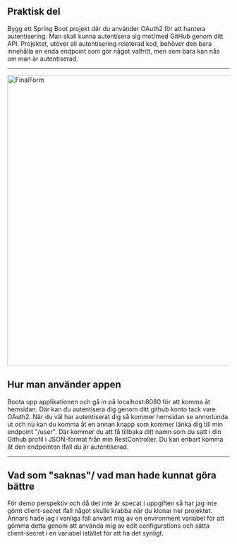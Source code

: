 <h2>Praktisk del</h2>

Bygg ett Spring Boot projekt där du använder OAuth2 för att hantera autentisering. Man skall kunna autentisera sig mot/med GitHub genom ditt API. Projektet, utöver all autentisering relaterad kod, behöver den bara innehålla en enda endpoint som gör något valfritt, men som bara kan nås om man är autentiserad.
<hr>

<img width="660" alt="FinalForm" src="https://user-images.githubusercontent.com/71407043/201141031-70ca9365-9b56-4336-a19f-8dbab8612c99.png">

<h2>Hur man använder appen</h2>
Boota upp applikationen och gå in på localhost:8080 för att komma åt hemsidan. Där kan du autentisera dig genom ditt github konto tack vare OAuth2.
När du väl har autentiserat dig så kommer hemsidan se annorlunda ut och nu kan du komma åt en annan knapp som kommer länka dig till min endpoint "/user".
Där kommer du att få tillbaka ditt namn som du satt i din Github profil i JSON-format från min RestController.
Du kan enbart komma åt den endpointen ifall du är autentiserad.
<hr>

<h2>Vad som "saknas"/ vad man hade kunnat göra bättre</h2>
För demo perspektiv och då det inte är specat i uppgiften så har jag inte gömt client-secret ifall något skulle krabba när du klonar ner projektet. 
Annars hade jag i vanliga fall använt mig av en environment variabel för att gömma detta genom att använda mig av edit configurations och sätta client-secret i en variabel istället för att ha det synligt.
 


